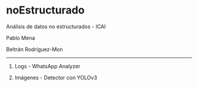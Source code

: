 # noEstructurado
Análisis de datos no estructurados - ICAI

 Pablo Mena

 Beltrán Rodríguez-Mon

 ---

 1. Logs - WhatsApp Analyzer

 2. Imágenes - Detector con YOLOv3
